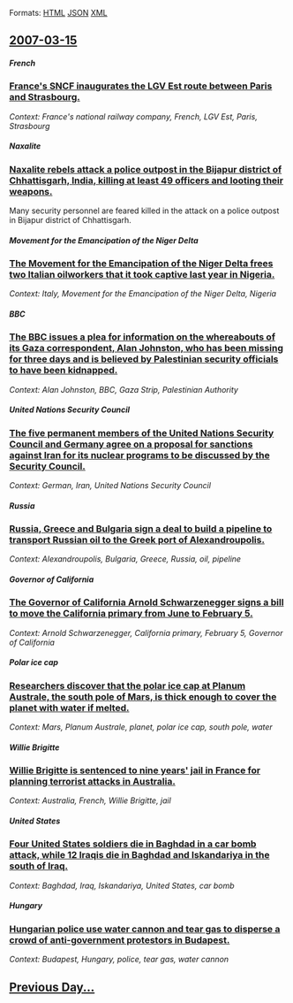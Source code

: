 
Formats: [HTML](2007/03/15/index.html)  [JSON](2007/03/15/index.json)  [XML](2007/03/15/index.xml)  

## [2007-03-15](/news/2007/03/15/index.md)

##### French
### [ France's SNCF inaugurates the LGV Est route between Paris and Strasbourg. ](/news/2007/03/15/france-s-sncf-inaugurates-the-lgv-est-route-between-paris-and-strasbourg.md)
_Context: France's national railway company, French, LGV Est, Paris, Strasbourg_

##### Naxalite
### [ Naxalite rebels attack a police outpost in the Bijapur district of Chhattisgarh, India, killing at least 49 officers and looting their weapons. ](/news/2007/03/15/naxalite-rebels-attack-a-police-outpost-in-the-bijapur-district-of-chhattisgarh-india-killing-at-least-49-officers-and-looting-their-weap.md)
Many security personnel are feared killed in the attack on a police outpost in Bijapur district of Chhattisgarh.

##### Movement for the Emancipation of the Niger Delta
### [ The Movement for the Emancipation of the Niger Delta frees two Italian oilworkers that it took captive last year in Nigeria. ](/news/2007/03/15/the-movement-for-the-emancipation-of-the-niger-delta-frees-two-italian-oilworkers-that-it-took-captive-last-year-in-nigeria.md)
_Context: Italy, Movement for the Emancipation of the Niger Delta, Nigeria_

##### BBC
### [ The BBC issues a plea for information on the whereabouts of its Gaza correspondent, Alan Johnston, who has been missing for three days and is believed by Palestinian security officials to have been kidnapped. ](/news/2007/03/15/the-bbc-issues-a-plea-for-information-on-the-whereabouts-of-its-gaza-correspondent-alan-johnston-who-has-been-missing-for-three-days-and.md)
_Context: Alan Johnston, BBC, Gaza Strip, Palestinian Authority_

##### United Nations Security Council
### [ The five permanent members of the United Nations Security Council and Germany agree on a proposal for sanctions against Iran for its nuclear programs to be discussed by the Security Council. ](/news/2007/03/15/the-five-permanent-members-of-the-united-nations-security-council-and-germany-agree-on-a-proposal-for-sanctions-against-iran-for-its-nuclea.md)
_Context: German, Iran, United Nations Security Council_

##### Russia
### [ Russia, Greece and Bulgaria sign a deal to build a pipeline to transport Russian oil to the Greek port of Alexandroupolis. ](/news/2007/03/15/russia-greece-and-bulgaria-sign-a-deal-to-build-a-pipeline-to-transport-russian-oil-to-the-greek-port-of-alexandroupolis.md)
_Context: Alexandroupolis, Bulgaria, Greece, Russia, oil, pipeline_

##### Governor of California
### [ The Governor of California Arnold Schwarzenegger signs a bill to move the California primary from June to February 5. ](/news/2007/03/15/the-governor-of-california-arnold-schwarzenegger-signs-a-bill-to-move-the-california-primary-from-june-to-february-5.md)
_Context: Arnold Schwarzenegger, California primary, February 5, Governor of California_

##### Polar ice cap
### [ Researchers discover that the polar ice cap at Planum Australe, the south pole of Mars, is thick enough to cover the planet with water if melted. ](/news/2007/03/15/researchers-discover-that-the-polar-ice-cap-at-planum-australe-the-south-pole-of-mars-is-thick-enough-to-cover-the-planet-with-water-if-m.md)
_Context: Mars, Planum Australe, planet, polar ice cap, south pole, water_

##### Willie Brigitte
### [ Willie Brigitte is sentenced to nine years' jail in France for planning terrorist attacks in Australia. ](/news/2007/03/15/willie-brigitte-is-sentenced-to-nine-years-jail-in-france-for-planning-terrorist-attacks-in-australia.md)
_Context: Australia, French, Willie Brigitte, jail_

##### United States
### [ Four United States soldiers die in Baghdad in a car bomb attack, while 12 Iraqis die in Baghdad and Iskandariya in the south of Iraq. ](/news/2007/03/15/four-united-states-soldiers-die-in-baghdad-in-a-car-bomb-attack-while-12-iraqis-die-in-baghdad-and-iskandariya-in-the-south-of-iraq.md)
_Context: Baghdad, Iraq, Iskandariya, United States, car bomb_

##### Hungary
### [ Hungarian police use water cannon and tear gas to disperse a crowd of anti-government protestors in Budapest. ](/news/2007/03/15/hungarian-police-use-water-cannon-and-tear-gas-to-disperse-a-crowd-of-anti-government-protestors-in-budapest.md)
_Context: Budapest, Hungary, police, tear gas, water cannon_

## [Previous Day...](/news/2007/03/14/index.md)

